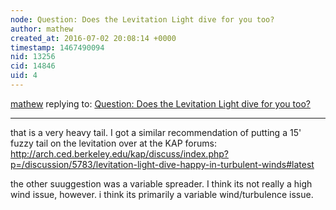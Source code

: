 ```yaml
---
node: Question: Does the Levitation Light dive for you too?
author: mathew
created_at: 2016-07-02 20:08:14 +0000
timestamp: 1467490094
nid: 13256
cid: 14846
uid: 4
---
```




[mathew](../profile/mathew) replying to: [Question: Does the Levitation Light dive for you too?](../notes/mathew/07-02-2016/question-does-the-levitation-light-dive-for-you-too)

----
that is a very heavy tail.  I got a similar recommendation of putting a 15' fuzzy tail on the levitation over at the KAP forums: 
http://arch.ced.berkeley.edu/kap/discuss/index.php?p=/discussion/5783/levitation-light-dive-happy-in-turbulent-winds#latest

the other suuggestion was a variable spreader.  I think its not really a high wind issue, however. i think its primarily a variable wind/turbulence issue.